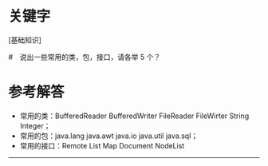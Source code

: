 # 关键字
[基础知识]

#　说出一些常用的类，包，接口，请各举 5 个？

# 参考解答

* 常用的类：BufferedReader BufferedWriter FileReader FileWirter String Integer；
* 常用的包：java.lang java.awt java.io java.util java.sql；
* 常用的接口：Remote List Map Document NodeList

---